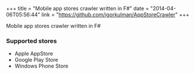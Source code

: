 +++
title = "Mobile app stores crawler written in F#"
date = "2014-04-06T05:56:44"
link = "https://github.com/igorkulman/AppStoreCrawler"
+++

Mobile app stores crawler written in F#

### Supported stores ###

- Apple AppStore
- Google Play Store
- Windows Phone Store

<!--more-->
